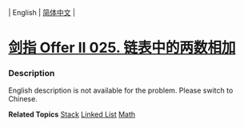 | English | [简体中文](README.md) |

# [剑指 Offer II 025. 链表中的两数相加](https://leetcode-cn.com/problems/lMSNwu)
 ### Description
<p>English description is not available for the problem. Please switch to Chinese.</p>

**Related Topics**  [Stack](https://leetcode-cn.com/tag/stack) [Linked List](https://leetcode-cn.com/tag/linked-list) [Math](https://leetcode-cn.com/tag/math) 
